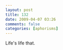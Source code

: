 ```yaml
---
layout: post
title: 132
date: 2009-04-07 03:26
comments: false
categories: [aphorisms]
---
```


Life's life that.
